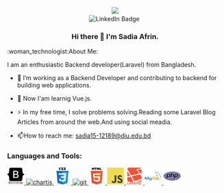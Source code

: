 <div id="header" align="center">
  <img src="https://media.giphy.com/media/M9gbBd9nbDrOTu1Mqx/giphy.gif" width="100"/>
</div>
<div id="badges >
  <a href="www.linkedin.com/in/sadia-afrin189" align="center">
    <img src="https://img.shields.io/badge/LinkedIn-blue?style=for-the-badge&logo=linkedin&logoColor=white" alt="LinkedIn Badge"/>
  </a>
  <a href="your-youtube-URL" align="center">
    <img height="28px" src="https://komarev.com/ghpvc/?username=ZSadiaAfrin&style=flat-square&color=blue" alt=""/>  </a>
</div>
<h3 align="center">
 Hi there 👋 I'm Sadia Afrin.
</h3>
<div class="mt-3">
  :woman_technologist:About Me:
<p> I am an enthusiastic Backend developer(Laravel) from Bangladesh.</p>
 
  - :telescope: I’m working as a  Backend Developer and contributing to backend for building web applications.

  - :seedling: Now I'am learnig Vue.js.

  - :zap: In my free time, I solve problems solving.Reading some Laravel Blog Articles from around the web.And using social meadia.

  - :mailbox:How to reach me: sadia15-12189@diu.edu.bd
</div> 
<h3 align="left">Languages and Tools:</h3>
<p align="left">
   <a href="https://getbootstrap.com" target="_blank" rel="noreferrer"> <img src="https://raw.githubusercontent.com/devicons/devicon/master/icons/bootstrap/bootstrap-plain-wordmark.svg"     alt="bootstrap" width="40" height="40"/> </a>
    <a href="https://www.chartjs.org" target="_blank" rel="noreferrer"> <img src="https://www.chartjs.org/media/logo-title.svg" alt="chartjs" width="40" height="40"/> </a>
    <a href="https://www.w3schools.com/css/" target="_blank" rel="noreferrer"> <img src="https://raw.githubusercontent.com/devicons/devicon/master/icons/css3/css3-original-wordmark.svg"     alt="css3" width="40" height="40"/> </a>
    <a href="https://git-scm.com/" target="_blank" rel="noreferrer"> <img src="https://www.vectorlogo.zone/logos/git-scm/git-scm-icon.svg" alt="git" width="40" height="40"/> </a>
    <a href="https://www.w3.org/html/" target="_blank" rel="noreferrer"> <img src="https://raw.githubusercontent.com/devicons/devicon/master/icons/html5/html5-original-wordmark.svg"         alt="html5" width="40" height="40"/> </a>
   <a href="https://developer.mozilla.org/en-US/docs/Web/JavaScript" target="_blank" rel="noreferrer"><img                       src="https://raw.githubusercontent.com/devicons/devicon/master/icons/javascript/javascript-original.svg" alt="javascript" width="40" height="40"/> </a>                                       
      <a href="https://laravel.com/" target="_blank" rel="noreferrer"> <img src="https://raw.githubusercontent.com/devicons/devicon/master/icons/laravel/laravel-plain-wordmark.svg"             alt="laravel" width="40" height="40"/> </a>
      <a href="https://www.mysql.com/" target="_blank" rel="noreferrer"> <img src="https://raw.githubusercontent.com/devicons/devicon/master/icons/mysql/mysql-original-wordmark.svg"           alt="mysql" width="40" height="40"/> </a>
      <a href="https://www.mysql.com/" target="_blank" rel="noreferrer"> <img src="https://raw.githubusercontent.com/devicons/devicon/master/icons/php/php-original.svg" alt="php"               width="40" height="40"/> </a>
  </p>




